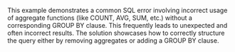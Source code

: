 This example demonstrates a common SQL error involving incorrect usage of aggregate functions (like COUNT, AVG, SUM, etc.) without a corresponding GROUP BY clause. This frequently leads to unexpected and often incorrect results. The solution showcases how to correctly structure the query either by removing aggregates or adding a GROUP BY clause.